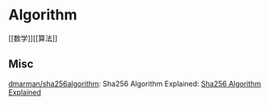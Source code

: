 # Algorithm

[[数学]][[算法]]



## Misc

[dmarman/sha256algorithm](https://github.com/dmarman/sha256algorithm): Sha256 Algorithm Explained: [Sha256 Algorithm Explained](https://sha256algorithm.com/)




